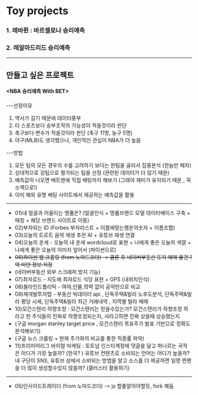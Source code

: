 # Toy projects

### 1. 레바뮌 : 바르셀로나 승리예측
### 2. 레알마드리드 승리예측
___

## 만들고 싶은 프로젝트

#### <NBA 승리예측 With BET>
---선정이유
1) 역사가 길기 때문에 데이터풍부
2) 타 스포츠보다 승부조작의 가능성이 적을것이라 판단
3) 축구보다 변수가 적을것이라 판단 (축구 11명, 농구 5명)
4) 야구(MLB)도 생각했으나, 개인적인 관심이 NBA가 더 높음

---방법
1) 모든 팀의 모든 경우의 수를 고려하기 보다는 한팀을 골라서 집중분석 (한놈만 패자)
2) 상대적으로 강팀으로 평가되는 팀을 선정 (관련된 데이터가 더 많기 때문)
3) 예측값이 나오면 배트맨에 직접 배팅까지 해보기 (그래야 재미가 유지되기 때문 , 꼭 소액으로!)
4) 이미 해외 유명 배팅 사이트에서 제공하는 예측값을 활용
___

- 01)내 얼굴과 어울리는 명품은? (얼굴인식 + 명품브랜드 모델 데이터베이스 구축 + 매칭 + 해당 브랜드 사이트로 이동)
- 02)부자되는 ID (Forbes 부자리스트 + 이름에맞는행운의숫자 + 이름조합)
- 03)오늘의 트로트 음악 재생 추천 AI + 유튜브 재생 연결
- 04)오늘의 운세 - 오늘의 내 운세 wordcloud로 표현 + 나에게 좋은 오늘의 색깔 + 나에게 좋은 오늘의 이미지 엎어서 (파이썬으로)
- ~~06)파이썬 웹 크롤링 (from 노마드코더) -> 클론 후 네이버부동산 토지 매매 물건 1억 미만 정보 저장~~
- (네이버부동산 외부 스크래퍼 방지 기능)
- 07)최자로드 - 지도에 최자로드 식당 표현 + GPS (내위치인식)
- 08)블라인드폴리틱 - 여야,인물,학력 없이 공약만으로 비교
- 09)재개발투자맵 - 부동산 빅데이터 api , 단독주택&빌라 노후도분석, 단독주택&빌라 평당 시세, 단독주택&빌라 최근 거래내역 , 지역별 빌라 매매
- 10)모건스탠리 하향조정 : 모건스탠리는 믿을수있는가? 모건스탠리가 하향조정 하라고 한 주식들이 진짜로 하향조정되는지, 사라고하면 진짜 샀을때 상승했는지
- (구글 morgan stanley target price , 모건스탠리 목표주가 발표 기반으로 정확도 분석해보기)
- (구글 뉴스 크롤링 + 현재 주가와의 비교를 통한 적중률 파악)
- 11)프리미어리그 바이럴 마케팅 : 토트넘 인스타계정에 댓글을 달고 퍼나르는 국적은 어디가 가장 높을까? (한국? )
유튜브 컨텐츠로 소비되는 언어는 어디가 높을까? 내 구단이 SNS, 유튜브 상에서 소비되는 방법을 알고 소스를 더 제공하면 일명 찐팬을 더 많이 생성할수있지 않을까? (클러스터 활용하기)
___
- 05)인사이드트레이더 (from 노마드코더) -> js 할줄알아야할듯, fork 해둠

